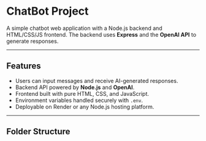 # ChatBot Project

A simple chatbot web application with a Node.js backend and HTML/CSS/JS frontend. The backend uses **Express** and the **OpenAI API** to generate responses.  

---

## Features

- Users can input messages and receive AI-generated responses.
- Backend API powered by **Node.js** and **OpenAI**.
- Frontend built with pure HTML, CSS, and JavaScript.
- Environment variables handled securely with `.env`.
- Deployable on Render or any Node.js hosting platform.

---

## Folder Structure

